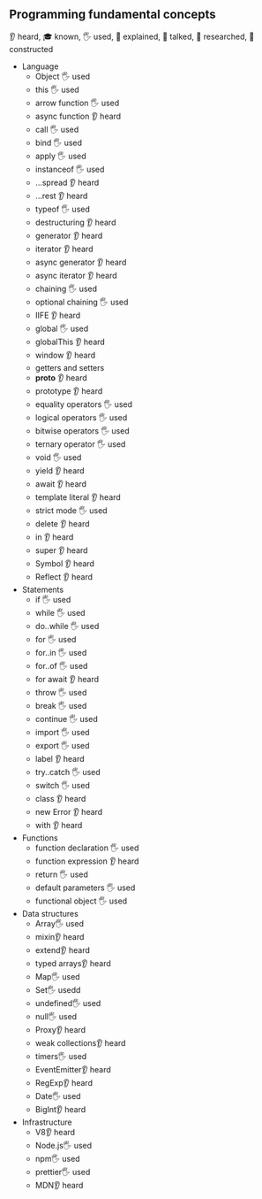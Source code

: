 ## Programming fundamental concepts

👂 heard, 🎓 known, 🖐️ used, 🙋 explained, 📢 talked, 🔬 researched, 🚀 constructed

- Language
  - Object 🖐️ used
  - this 🖐️ used
  - arrow function 🖐️ used
  - async function 👂 heard
  - call 🖐️ used
  - bind 🖐️ used
  - apply 🖐️ used
  - instanceof 🖐️ used
  - ...spread 👂 heard
  - ...rest 👂 heard
  - typeof 🖐️ used
  - destructuring 👂 heard
  - generator 👂 heard
  - iterator 👂 heard
  - async generator 👂 heard
  - async iterator 👂 heard
  - chaining 🖐️ used
  - optional chaining 🖐️ used
  - IIFE 👂 heard
  - global 🖐️ used
  - globalThis 👂 heard
  - window 👂 heard
  - getters and setters
  - __proto__ 👂 heard
  - prototype 👂 heard
  - equality operators 🖐️ used
  - logical operators 🖐️ used
  - bitwise operators 🖐️ used
  - ternary operator 🖐️ used
  - void 🖐️ used
  - yield 👂 heard
  - await 👂 heard
  - template literal 👂 heard
  - strict mode 🖐️ used
  - delete 👂 heard
  - in 👂 heard
  - super 👂 heard
  - Symbol 👂 heard
  - Reflect 👂 heard
- Statements
  - if 🖐️ used
  - while 🖐️ used
  - do..while 🖐️ used
  - for 🖐️ used
  - for..in 🖐️ used
  - for..of 🖐️ used
  - for await  👂 heard
  - throw 🖐️ used
  - break 🖐️ used
  - continue 🖐️ used
  - import 🖐️ used
  - export 🖐️ used
  - label 👂 heard
  - try..catch 🖐️ used
  - switch 🖐️ used
  - class 👂 heard
  - new Error 👂 heard
  - with 👂 heard
- Functions
  - function declaration 🖐️ used
  - function expression 👂 heard
  - return 🖐️ used
  - default parameters 🖐️ used
  - functional object 🖐️ used
- Data structures
  - Array🖐️ used
  - mixin👂 heard
  - extend👂 heard
  - typed arrays👂 heard
  - Map🖐️ used
  - Set🖐️ usedd
  - undefined🖐️ used
  - null🖐️ used
  - Proxy👂 heard
  - weak collections👂 heard
  - timers🖐️ used
  - EventEmitter👂 heard
  - RegExp👂 heard
  - Date🖐️ used
  - BigInt👂 heard
- Infrastructure
  - V8👂 heard
  - Node.js🖐️ used
  - npm🖐️ used
  - prettier🖐️ used
  - MDN👂 heard
